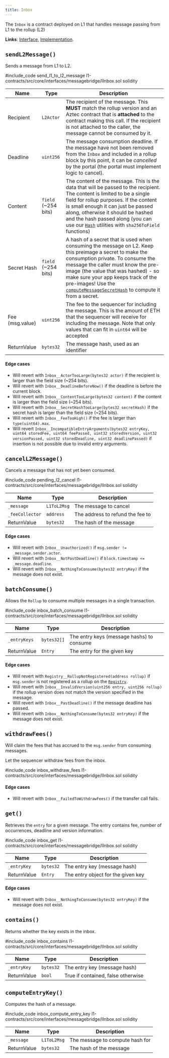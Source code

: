 ```yaml
---
title: Inbox
---
```


The `Inbox` is a contract deployed on L1 that handles message passing from L1 to the rollup (L2)

**Links**: [Interface](https://github.com/AztecProtocol/aztec-packages/blob/master/l1-contracts/src/core/interfaces/messagebridge/IInbox.sol), [Implementation](https://github.com/AztecProtocol/aztec-packages/blob/master/l1-contracts/src/core/messagebridge/Inbox.sol).

## `sendL2Message()`

Sends a message from L1 to L2.

#include_code send_l1_to_l2_message l1-contracts/src/core/interfaces/messagebridge/IInbox.sol solidity


| Name           | Type    | Description |
| -------------- | ------- | ----------- |
| Recipient      | `L2Actor` | The recipient of the message. This **MUST** match the rollup version and an Aztec contract that is **attached** to the contract making this call. If the recipient is not attached to the caller, the message cannot be consumed by it. |
| Deadline       | `uint256` | The message consumption deadline. If the message have not been removed from the `Inbox` and included in a rollup block by this point, it can be *cancelled* by the portal (the portal must implement logic to cancel). |
| Content        | `field` (~254 bits) | The content of the message. This is the data that will be passed to the recipient. The content is limited to be a single field for rollup purposes. If the content is small enough it can just be passed along, otherwise it should be hashed and the hash passed along (you can use our [`Hash`](https://github.com/AztecProtocol/aztec-packages/blob/master/l1-contracts/src/core/libraries/Hash.sol) utilities with `sha256ToField` functions)  |
| Secret Hash    | `field` (~254 bits)  | A hash of a secret that is used when consuming the message on L2. Keep this preimage a secret to make the consumption private. To consume the message the caller must know the pre-image (the value that was hashed) - so make sure your app keeps track of the pre-images! Use the [`computeMessageSecretHash`](https://github.com/AztecProtocol/aztec-packages/blob/master/yarn-project/aztec.js/src/utils/secrets.ts) to compute it from a secret. |
| Fee (msg.value)     | `uint256`  | The fee to the sequencer for including the message. This is the amount of ETH that the sequencer will receive for including the message. Note that only values that can fit in `uint64` will be accepted |
| ReturnValue         | `bytes32` | The message hash, used as an identifier |

#### Edge cases

- Will revert with `Inbox__ActorTooLarge(bytes32 actor)` if the recipient is larger than the field size (~254 bits).
- Will revert with `Inbox__DeadlineBeforeNow()` if the deadline is before the current block.
- Will revert with `Inbox__ContentTooLarge(bytes32 content)` if the content is larger than the field size (~254 bits).
- Will revert with `Inbox__SecretHashTooLarge(bytes32 secretHash)` if the secret hash is larger than the field size (~254 bits).
- Will revert with `Inbox__FeeTooHigh()` if the fee is larger than `type(uint64).max`.
- Will revert `Inbox__IncompatibleEntryArguments(bytes32 entryKey, uint64 storedFee, uint64 feePassed, uint32 storedVersion, uint32 versionPassed, uint32 storedDeadline, uint32 deadlinePassed)` if insertion is not possible due to invalid entry arguments.

## `cancelL2Message()`
Cancels a message that has not yet been consumed.

#include_code pending_l2_cancel l1-contracts/src/core/interfaces/messagebridge/IInbox.sol solidity

| Name           | Type        | Description |
| -------------- | -------     | ----------- |
| `_message`     | `L1ToL2Msg` | The message to cancel |
| `_feeCollector`| `address`   | The address to refund the fee to |
| ReturnValue    | `bytes32`   | The hash of the message | 

#### Edge cases

- Will revert with `Inbox__Unauthorized()` if `msg.sender != _message.sender.actor`. 
- Will revert with `Inbox__NotPastDeadline()` if `block.timestamp <= _message.deadline`.
- Will revert with `Inbox__NothingToConsume(bytes32 entryKey)` if the message does not exist.

## `batchConsume()`

Allows the `Rollup` to consume multiple messages in a single transaction.

#include_code inbox_batch_consume l1-contracts/src/core/interfaces/messagebridge/IInbox.sol solidity

| Name           | Type        | Description |
| -------------- | -------     | ----------- |
| `_entryKeys`   | `bytes32[]` | The entry keys (message hashs) to consume |
| ReturnValue    | `Entry`     | The entry for the given key | 

#### Edge cases

- Will revert with `Registry__RollupNotRegistered(address rollup)` if `msg.sender` is not registered as a rollup on the [`Registry`](./registry.md).
- Will revert with `Inbox__InvalidVersion(uint256 entry, uint256 rollup)` if the rollup version does not match the version specified in the message.
- Will revert with `Inbox__PastDeadline()` if the message deadline has passed.
- Will revert with `Inbox__NothingToConsume(bytes32 entryKey)` if the message does not exist.

## `withdrawFees()`

Will claim the fees that has accrued to the `msg.sender` from consuming messages. 

Let the sequencer withdraw fees from the inbox.

#include_code inbox_withdraw_fees l1-contracts/src/core/interfaces/messagebridge/IInbox.sol solidity

#### Edge cases

- Will revert with `Inbox__FailedToWithdrawFees()` if the transfer call fails.

## `get()`
Retrieves the `entry` for a given message. The entry contains fee, number of occurrences, deadline and version information. 

#include_code inbox_get l1-contracts/src/core/interfaces/messagebridge/IInbox.sol solidity

| Name           | Type        | Description |
| -------------- | -------     | ----------- |
| `_entryKey`    | `bytes32`   | The entry key (message hash) |
| ReturnValue    | `Entry`     | The entry object for the given key | 

#### Edge cases
- Will revert with `Inbox__NothingToConsume(bytes32 entryKey)` if the message does not exist.


## `contains()`
Returns whether the key exists in the inbox.

#include_code inbox_contains l1-contracts/src/core/interfaces/messagebridge/IInbox.sol solidity

| Name           | Type        | Description |
| -------------- | -------     | ----------- |
| `_entryKey`    | `bytes32`   | The entry key (message hash)|
| ReturnValue    | `bool`   | True if contained, false otherwise| 

## `computeEntryKey()`
Computes the hash of a message.

#include_code inbox_compute_entry_key l1-contracts/src/core/interfaces/messagebridge/IInbox.sol solidity

| Name           | Type        | Description |
| -------------- | -------     | ----------- |
| `_message`     | `L1ToL2Msg` | The message to compute hash for |
| ReturnValue    | `bytes32`   | The hash of the message | 